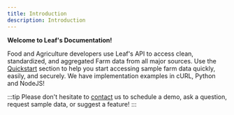 ```yaml
---
title: Introduction
description: Introduction
---
```


**Welcome to Leaf's Documentation!**

Food and Agriculture developers use Leaf's API to access clean, standardized,
and aggregated Farm data from all major sources. Use the
[Quickstart](/docs/docs/quickstart) section to help you start
accessing sample farm data quickly, easily, and securely. We have implementation
examples in cURL, Python and NodeJS!

:::tip
Please don't hesitate to [contact][contact] us to schedule a demo, ask a question, request sample data, or suggest a feature!
:::

[contact]: mailto:help@withleaf.io
